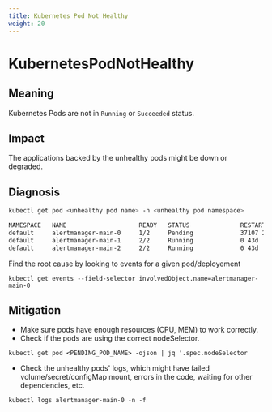```yaml
---
title: Kubernetes Pod Not Healthy
weight: 20
---
```


# KubernetesPodNotHealthy

## Meaning

Kubernetes Pods are not in `Running` or `Succeeded` status.

## Impact

The applications backed by the unhealthy pods might be down or degraded.

## Diagnosis

```bash
kubectl get pod <unhealthy pod name> -n <unhealthy pod namespace>

NAMESPACE   NAME                    READY   STATUS              RESTARTS    AGE
default     alertmanager-main-0     1/2     Pending             37107 2d
default     alertmanager-main-1     2/2     Running             0 43d
default     alertmanager-main-2     2/2     Running             0 43d 
```

Find the root cause by looking to events for a given pod/deployement

```
kubectl get events --field-selector involvedObject.name=alertmanager-main-0
```

## Mitigation

- Make sure pods have enough resources (CPU, MEM) to work correctly.
- Check if the pods are using the correct nodeSelector.
```
kubectl get pod <PENDING_POD_NAME> -ojson | jq '.spec.nodeSelector
```
- Check the unhealthy pods' logs, which might have failed volume/secret/configMap mount, errors in the code, waiting for other dependencies, etc.
```
kubectl logs alertmanager-main-0 -n -f
```